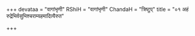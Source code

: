 +++
devataa = "वागांभृणी"
RShiH = "वागांभृणी"
ChandaH = "त्रिष्टुप्"
title = "०१ अहं रुद्रेभिर्वसुभिश्चराम्यहमादित्यैरुत"

+++
